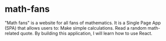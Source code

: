 # math-fans
"Math fans" is a website for all fans of mathematics. It is a Single Page App (SPA) that allows users to:  Make simple calculations. Read a random math-related quote. By building this application, I will learn how to use React.
